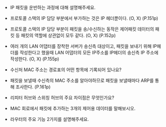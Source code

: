 - IP 패킷을 운반하는 과정에 대해 설명해주세요.
    
    
- 프로토콜 스택의 IP 담당 부분에서 부가하는 것은 IP 헤더뿐이다. (O, X) (P.151p)
    
    
- 프로토콜 스택의 IP 담당 부분이 패킷을 송/수신하는 동작은 제어패킷 데이터의 패킷 등 패킷의 역할에 상관없이 모두 같다. (O, X) (P.152p)
    
    
- 여러 개의 LAN 어댑터를 장착한 서버가 송신측 대상이고, 패킷을 보내기 위해 IP헤더를 작성한다고 했을때 LAN 어댑터의 모든 IP주소를 IP헤더의 송신측 IP 주소에 작성한다. (O, X) (P.155p)
    
    
- 수신처 MAC 주소는 경로표의 어떤 항목에 기록되어 있나요?
    
    
- 패킷을 보낼때 수신측의 MAC 주소를 알아야하므로 패킷을 보낼때마다 ARP를 통해 조사한다. (P.161p)
    
    
- 리피터 허브와 스위칭 허브의 주요 차이점은 무엇인가요?
    
    
- MAC 회로에서 패킷에 추가하는 3개의 제어용 데이터를 말해보시오.
    
    
- 라우터의 주요 기능 2가지를 설명해주세요.
